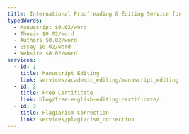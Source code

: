 ```yaml
---
title: International Proofreading & Editing Service for
typedWords:
  - Manuscript $0.02/word
  - Thesis $0.02/word
  - Authors $0.02/word
  - Essay $0.02/word
  - Website $0.02/word
services:
  - id: 1
    title: Manuscript Editing
    link: services/academic_editing/manuscript_editing
  - id: 2
    title: Free Certificate
    link: blog/free-english-editing-certificate/
  - id: 3
    title: Plagiarism Correction
    link: services/plagiarism_correction
---
```


